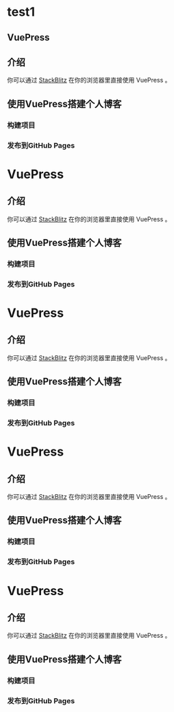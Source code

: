 # test1
## VuePress 


## 介绍

你可以通过 [StackBlitz](https://stackblitz.com/fork/vuepress) 在你的浏览器里直接使用 VuePress 。


## 使用VuePress搭建个人博客

### 构建项目

### 发布到GitHub Pages

# VuePress 


## 介绍

你可以通过 [StackBlitz](https://stackblitz.com/fork/vuepress) 在你的浏览器里直接使用 VuePress 。


## 使用VuePress搭建个人博客

### 构建项目

### 发布到GitHub Pages
# VuePress 


## 介绍

你可以通过 [StackBlitz](https://stackblitz.com/fork/vuepress) 在你的浏览器里直接使用 VuePress 。


## 使用VuePress搭建个人博客

### 构建项目

### 发布到GitHub Pages
# VuePress 


## 介绍

你可以通过 [StackBlitz](https://stackblitz.com/fork/vuepress) 在你的浏览器里直接使用 VuePress 。


## 使用VuePress搭建个人博客

### 构建项目

### 发布到GitHub Pages
# VuePress 


## 介绍

你可以通过 [StackBlitz](https://stackblitz.com/fork/vuepress) 在你的浏览器里直接使用 VuePress 。


## 使用VuePress搭建个人博客

### 构建项目

### 发布到GitHub Pages
